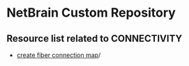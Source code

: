 # NetBrain Custom Repository

## Resource list related to CONNECTIVITY


* [create fiber connection map](create%20fiber%20connection%20map)/
